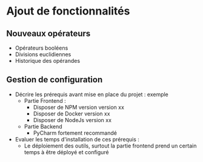 # Ajout de fonctionnalités

## Nouveaux opérateurs

- Opérateurs booléens
- Divisions euclidiennes
- Historique des opérandes

## Gestion de configuration

- Décrire les prérequis avant mise en place du projet : exemple
    - Partie Frontend :
      - Disposer de NPM version version xx
      - Disposer de Docker version xx
      - Disposer de NodeJs version xx
    - Partie Backend
      - PyCharm fortement recommandé
- Evaluer les temps d'installation de ces prérequis :
  - Le déploiement des outils, surtout la partie frontend prend un certain temps à être déployé et configuré


